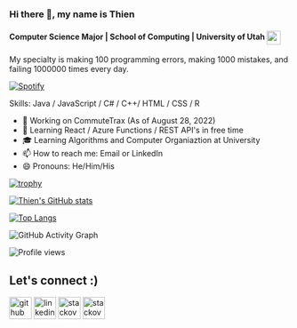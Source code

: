 ### Hi there 👋, my name is Thien

#### Computer Science Major | School of Computing | University of Utah [<img align="center" width="25" height="25" src="https://i.imgur.com/B9rxyHW.png">](https://www.cs.utah.edu/)

My specialty is making 100 programming errors, making 1000 mistakes, and failing 1000000 times every day.

[![Spotify](https://novatorem-gdtj0jnyy-thiennguyen2002.vercel.app)](https://open.spotify.com/user/21o7w3pmt4g7q5gn7ov4xwopi)

Skills: Java / JavaScript / C# / C++/ HTML / CSS / R

- 🔭 Working on CommuteTrax (As of August 28, 2022)
- 🌱 Learning React / Azure Functions / REST API's in free time
- 🎓 Learning Algorithms and Computer Organiaztion at University
- 📫 How to reach me: Email or LinkedIn
- 😄 Pronouns: He/Him/His


[![trophy](https://github-profile-trophy.vercel.app/?username=ThienNguyen2002)](https://github.com/ryo-ma/github-profile-trophy)

[![Thien's GitHub stats](https://github-readme-stats.vercel.app/api?username=ThienNguyen2002&count_private=true&show_icons=true&theme=radical)](https://github.com/anuraghazra/github-readme-stats)

[![Top Langs](https://github-readme-stats.vercel.app/api/top-langs/?username=ThienNguyen2002&layout=compact)](https://github.com/anuraghazra/github-readme-stats)

![GitHub Activity Graph](https://activity-graph.herokuapp.com/graph?username=ThienNguyen2002)

![Profile views](https://gpvc.arturio.dev/ThienNguyen2002)

## Let's connect :) 
[<img src='https://cdn.jsdelivr.net/npm/simple-icons@3.0.1/icons/github.svg' alt='github' height='40'>](https://github.com/https://github.com/ThienNguyen2002) [<img src='https://cdn.jsdelivr.net/npm/simple-icons@3.0.1/icons/linkedin.svg' alt='linkedin' height='40'>](https://www.linkedin.com/in/https://www.linkedin.com/in/thien-x-nguyen//) [<img src='https://cdn.jsdelivr.net/npm/simple-icons@3.0.1/icons/stackoverflow.svg' alt='stackoverflow' height='40'>](https://stackoverflow.com/users/19293067) [<img src='https://cdn.jsdelivr.net/npm/simple-icons@3.0.1/icons/twitter.svg' alt='stackoverflow' height='40'>](https://twitter.com/ThienXNguyen)

